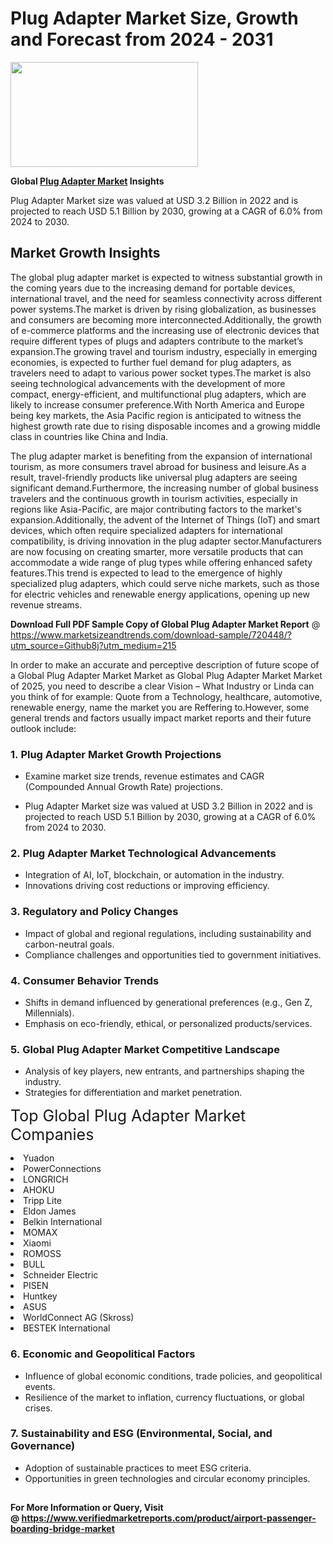 <H1>Plug Adapter Market Size, Growth and Forecast from 2024 - 2031</H1><img class="aligncenter size-medium wp-image-584254" src="https://thirdeyenews.in/wp-content/uploads/2024/09/Global-Market-Research-300x168.jpeg" alt="" width="300" height="168" /><p><strong>Global&nbsp;<a href="https://www.marketsizeandtrends.com/download-sample/720448/?utm_source=Github8j?utm_medium=215">Plug Adapter Market</a> Insights</strong></p><p>Plug Adapter Market size was valued at USD 3.2 Billion in 2022 and is projected to reach USD 5.1 Billion by 2030, growing at a CAGR of 6.0% from 2024 to 2030.</p><p><h2>Market Growth Insights</h2> <p>The global plug adapter market is expected to witness substantial growth in the coming years due to the increasing demand for portable devices, international travel, and the need for seamless connectivity across different power systems.The market is driven by rising globalization, as businesses and consumers are becoming more interconnected.Additionally, the growth of e-commerce platforms and the increasing use of electronic devices that require different types of plugs and adapters contribute to the market’s expansion.The growing travel and tourism industry, especially in emerging economies, is expected to further fuel demand for plug adapters, as travelers need to adapt to various power socket types.The market is also seeing technological advancements with the development of more compact, energy-efficient, and multifunctional plug adapters, which are likely to increase consumer preference.With North America and Europe being key markets, the Asia Pacific region is anticipated to witness the highest growth rate due to rising disposable incomes and a growing middle class in countries like China and India.</p> <p>The plug adapter market is benefiting from the expansion of international tourism, as more consumers travel abroad for business and leisure.As a result, travel-friendly products like universal plug adapters are seeing significant demand.Furthermore, the increasing number of global business travelers and the continuous growth in tourism activities, especially in regions like Asia-Pacific, are major contributing factors to the market's expansion.Additionally, the advent of the Internet of Things (IoT) and smart devices, which often require specialized adapters for international compatibility, is driving innovation in the plug adapter sector.Manufacturers are now focusing on creating smarter, more versatile products that can accommodate a wide range of plug types while offering enhanced safety features.This trend is expected to lead to the emergence of highly specialized plug adapters, which could serve niche markets, such as those for electric vehicles and renewable energy applications, opening up new revenue streams.</p> <p><span class=""><strong>Download Full PDF Sample Copy of Global Plug Adapter Market Report</strong> @ <a href="https://www.marketsizeandtrends.com/download-sample/720448/?utm_source=Github8j?utm_medium=215" target="_blank">https://www.marketsizeandtrends.com/download-sample/720448/?utm_source=Github8j?utm_medium=215</a></span></p><p>In order to make an accurate and perceptive description of future scope of a Global&nbsp;Plug Adapter Market Market as Global&nbsp;Plug Adapter Market Market of 2025, you need to describe a clear Vision &ndash; What Industry or Linda can you think of for example: Quote from a Technology, healthcare, automotive, renewable energy, name the market you are Reffering to.However, some general trends and factors usually impact market reports and their future outlook include:</p><h3>1.&nbsp;<strong>Plug Adapter Market Growth Projections</strong></h3><ul><li>Examine market size trends, revenue estimates and CAGR (Compounded Annual Growth Rate) projections.</li><li><p>Plug Adapter Market size was valued at USD 3.2 Billion in 2022 and is projected to reach USD 5.1 Billion by 2030, growing at a CAGR of 6.0% from 2024 to 2030.</p></li></ul><h3>2.&nbsp;<strong>Plug Adapter Market Technological Advancements</strong></h3><ul><li>Integration of AI, IoT, blockchain, or automation in the industry.</li><li>Innovations driving cost reductions or improving efficiency.</li></ul><h3>3.&nbsp;<strong>Regulatory and Policy Changes</strong></h3><ul><li>Impact of global and regional regulations, including sustainability and carbon-neutral goals.</li><li>Compliance challenges and opportunities tied to government initiatives.</li></ul><h3>4.&nbsp;<strong>Consumer Behavior Trends</strong></h3><ul><li>Shifts in demand influenced by generational preferences (e.g., Gen Z, Millennials).</li><li>Emphasis on eco-friendly, ethical, or personalized products/services.</li></ul><h3>5.&nbsp;<strong>Global Plug Adapter Market Competitive Landscape</strong></h3><ul><li>Analysis of key players, new entrants, and partnerships shaping the industry.</li><li>Strategies for differentiation and market penetration.</li></ul><p data-pm-slice="1 1 []"><span style="color: inherit; font-family: inherit; font-size: 25px;">Top Global Plug Adapter Market Companies</span></p><div class="" data-test-id=""><p><li>Yuadon</li><li> PowerConnections</li><li> LONGRICH</li><li> AHOKU</li><li> Tripp Lite</li><li> Eldon James</li><li> Belkin International</li><li> MOMAX</li><li> Xiaomi</li><li> ROMOSS</li><li> BULL</li><li> Schneider Electric</li><li> PISEN</li><li> Huntkey</li><li> ASUS</li><li> WorldConnect AG (Skross)</li><li> BESTEK International</li></p></div><h3>6.&nbsp;<strong>Economic and Geopolitical Factors</strong></h3><ul><li>Influence of global economic conditions, trade policies, and geopolitical events.</li><li>Resilience of the market to inflation, currency fluctuations, or global crises.</li></ul><h3>7.&nbsp;<strong>Sustainability and ESG (Environmental, Social, and Governance)</strong></h3><ul><li>Adoption of sustainable practices to meet ESG criteria.</li><li>Opportunities in green technologies and circular economy principles.</li></ul><h2><strong style="font-size: 14px;">For More Information or Query, Visit @&nbsp;</strong><a style="background-color: #ffffff; font-size: 14px;" href="https://www.marketsizeandtrends.com/report/plug-adapter-market/" target="_blank">https://www.verifiedmarketreports.com/product/airport-passenger-boarding-bridge-market</a></h2>